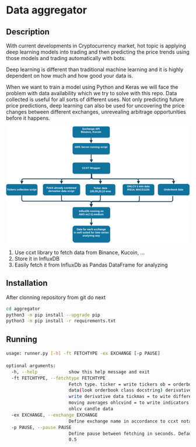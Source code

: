 # Data aggregator

## Description

With current developments in Cryptocurrency market, 
hot topic is applying deep learning models into trading and then predicting the price trends using those models and trading automatically with bots.

Deep learning is different than traditional machine learning and it is highly dependent on how much and how good your data is.

When we want to train a model using Python and Keras we will face the problem with data availability which we try to solve with this repo.
Data collected is useful for all sorts of different uses. Not only predicting future price predictions,
deep learning can also be used for uncovering the price changes between different exchanges,
unrevealing arbitrage opportunities before it happens.

![Simple architecture](simple-architecture.png)

1. Use ccxt library to fetch data from Binance, Kucoin, ...
2. Store it in InfluxDB
3. Easily fetch it from InfluxDb as Pandas DataFrame for analyzing

## Installation

After clonning repository from git do next

```bash
cd aggregator
python3 -m pip install --upgrade pip 
python3 -m pip install -r requirements.txt
```

## Running

```bash
usage: runner.py [-h] -ft FETCHTYPE -ex EXCHANGE [-p PAUSE]

optional arguments:
  -h, --help            show this help message and exit
  -ft FETCHTYPE, --fetchtype FETCHTYPE
                        Fetch type. ticker = write tickers ob = orderbook
                        data(look orderbook class docstring) derivative =
                        write derivative data tickmas = to wite different
                        moving averages ohlcvind = to write indicators on
                        ohlcv candle data
  -ex EXCHANGE, --exchange EXCHANGE
                        Define exchange name in accordance to ccxt notation
  -p PAUSE, --pause PAUSE
                        Define pause between fetching in seconds. Default is
                        0.5
```
